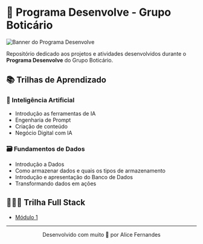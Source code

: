 # 🌱 Programa Desenvolve - Grupo Boticário

![Banner do Programa Desenvolve](https://desenvolve.grupoboticario.com.br/images/desenvolve-logo.png)

Repositório dedicado aos projetos e atividades desenvolvidos durante o **Programa Desenvolve** do Grupo Boticário.

## 📚 Trilhas de Aprendizado

### 🤖 Inteligência Artificial
- Introdução as ferramentas de IA
- Engenharia de Prompt
- Criação de conteúdo
- Negócio Digital com IA

### 🗃️ Fundamentos de Dados
- Introdução a Dados
- Como armazenar dados e quais os tipos de armazenamento
- Introdução e apresentação do Banco de Dados
- Transformando dados em ações

## 👩🏻‍💻 Trilha Full Stack

- [Módulo 1]((https://github.com/alicesfer/programa-desenvolve/tree/main/modulo-01))
---



<div align="center">
Desenvolvido com muito 💜 por Alice Fernandes
</div>

